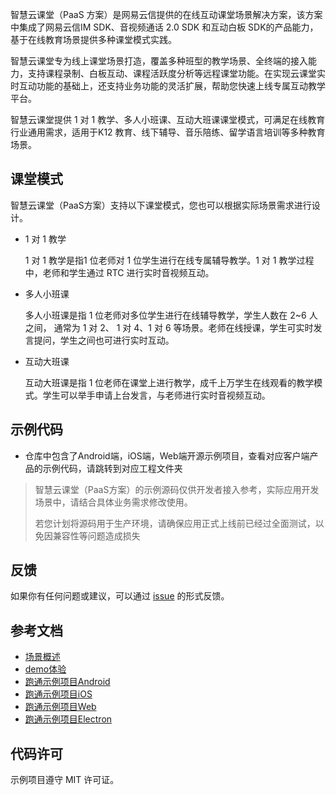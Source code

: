 智慧云课堂（PaaS 方案）是网易云信提供的在线互动课堂场景解决方案，该方案中集成了网易云信IM SDK、音视频通话 2.0 SDK 和互动白板 SDK的产品能力，基于在线教育场景提供多种课堂模式实践。

智慧云课堂专为线上课堂场景打造，覆盖多种班型的教学场景、全终端的接入能力，支持课程录制、白板互动、课程活跃度分析等远程课堂功能。在实现云课堂实时互动功能的基础上，还支持业务功能的灵活扩展，帮助您快速上线专属互动教学平台。

智慧云课堂提供 1 对 1 教学、多人小班课、互动大班课课堂模式，可满足在线教育行业通用需求，适用于K12 教育、线下辅导、音乐陪练、留学语言培训等多种教育场景。

## 课堂模式

智慧云课堂（PaaS方案）支持以下课堂模式，您也可以根据实际场景需求进行设计。

- 1 对 1 教学

    1 对 1 教学是指1 位老师对 1 位学生进行在线专属辅导教学。1 对 1 教学过程中，老师和学生通过 RTC 进行实时音视频互动。
- 多人小班课

    多人小班课是指 1 位老师对多位学生进行在线辅导教学，学生人数在 2~6 人之间， 通常为 1 对 2、 1 对 4、1 对 6 等场景。老师在线授课，学生可实时发言提问，学生之间也可进行实时互动。
- 互动大班课

    互动大班课是指 1 位老师在课堂上进行教学，成千上万学生在线观看的教学模式。学生可以举手申请上台发言，与老师进行实时音视频互动。

## 示例代码
- 仓库中包含了Android端，iOS端，Web端开源示例项目，查看对应客户端产品的示例代码，请跳转到对应工程文件夹

> 智慧云课堂（PaaS方案）的示例源码仅供开发者接入参考，实际应用开发场景中，请结合具体业务需求修改使用。
>
>  若您计划将源码用于生产环境，请确保应用正式上线前已经过全面测试，以免因兼容性等问题造成损失

## 反馈
如果你有任何问题或建议，可以通过 [issue](https://github.com/netease-kit/WisdomEducation/issues) 的形式反馈。

## 参考文档
- [场景概述](https://doc.yunxin.163.com/docs/Tk4NjU1MDI/jc0NTE5OTg?platformId=50695)
- [demo体验](https://doc.yunxin.163.com/docs/Tk4NjU1MDI/DkyMDIzNDU?platformId=50695)
- [跑通示例项目Android](https://doc.yunxin.163.com/docs/Tk4NjU1MDI/DEyOTQ2NzU?platformId=50695)
- [跑通示例项目iOS](https://doc.yunxin.163.com/docs/Tk4NjU1MDI/TgxNzE0NDE?platformId=50696)
- [跑通示例项目Web](https://doc.yunxin.163.com/docs/Tk4NjU1MDI/TAwNzU2NzQ?platformId=50697)
- [跑通示例项目Electron](https://doc.yunxin.163.com/docs/Tk4NjU1MDI/TAwNzU2NzQ?platformId=120194)

## 代码许可
示例项目遵守 MIT 许可证。